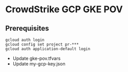 # CrowdStrike GCP GKE POV

## Prerequisites
```
gcloud auth login
gcloud config set project pr-***
gcloud auth application-default login
```

- Update gke-pov.tfvars
- Update my-gcp-key.json